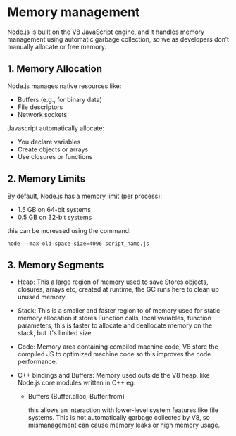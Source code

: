# Memory management

Node.js is built on the V8 JavaScript engine, and it handles memory management using automatic garbage collection, so we as developers don’t manually allocate or free memory.

## 1. Memory Allocation

Node.js manages native resources like:

- Buffers (e.g., for binary data)
- File descriptors
- Network sockets

Javascript automatically allocate:

- You declare variables
- Create objects or arrays
- Use closures or functions

## 2. Memory Limits

By default, Node.js has a memory limit (per process):

- 1.5 GB on 64-bit systems
- 0.5 GB on 32-bit systems

this can be increased using the command:

```
node --max-old-space-size=4096 script_name.js
```

## 3. Memory Segments

- Heap: This a large region of memory used to save Stores objects, closures, arrays etc, created at runtime, the GC runs here to clean up unused memory.

- Stack: This is a smaller and faster region to of memory used for static memory allocation it stores Function calls, local variables, function parameters, this is faster to allocate and deallocate memory on the stack, but it's limited size.

- Code: Memory area containing compiled machine code, V8 store the compiled JS to optimized machine code so this improves the code performance.

- C++ bindings and Buffers: Memory used outside the V8 heap, like Node.js core modules written in C++ eg:

  - Buffers (Buffer.alloc, Buffer.from)

    this allows an interaction with lower-level system features like file systems.
    This is not automatically garbage collected by V8, so mismanagement can cause memory leaks or high memory usage.
